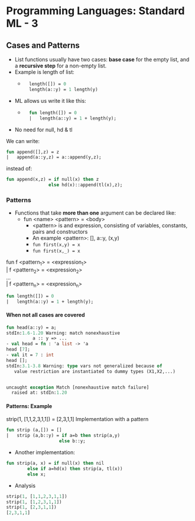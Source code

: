 # Programming Languages: Standard ML - 3

## Cases and Patterns
- List functions usually have two cases: **base case** for the empty list, and a **recursive step** for a non-empty list.
- Example is length of list:
    - ```sml
        length([]) = 0
        length(a::y) = 1 length(y)
- ML allows us write it like this:
    - ```sml
        fun length([]) = 0 
        |   length(a::y) = 1 + length(y);

- No need for null, hd & tl

We can write:

```sml
fun append([],z) = z  
|   append(a::y,z) = a::append(y,z);
```

instead of:
```sml
fun append(x,z) = if null(x) then z 
                else hd(x)::append(tl(x),z);
```

### Patterns
- Functions that take **more than one** argument can be declared like:
    - fun \<name> \<pattern> = \<body>
        - \<pattern> is and expression, consisting of variables, constants, pairs and constructors
        - An example \<pattern>: [], a::y, (x,y)
        - `fun first(x,y) = x`
        - `fun first(x,_) = x`

fun f \<pattern<sub>1</sub>> = \<expression<sub>1</sub>><br>
|   f \<pattern<sub>2</sub>> = \<expression<sub>2</sub>><br>
...<br>
|   f \<pattern<sub>n</sub>> = \<expression<sub>n</sub>><br>
               
```sml
fun length([]) = 0 
|   length(a::y) = 1 + length(y);
```

#### When not all cases are covered
```sml
fun head(a::y) = a;
stdIn:1.6-1.20 Warning: match nonexhaustive
          a :: y => ...
- val head = fn : 'a list -> 'a
head [7];
- val it = 7 : int
head [];
stdIn:3.1-3.8 Warning: type vars not generalized because of
   value restriction are instantiated to dummy types (X1,X2,...)


uncaught exception Match [nonexhaustive match failure]
  raised at: stdIn:1.20
```

#### Patterns: Example
strip(1, [1,1,2,3,1,1]) = [2,3,1,1]
Implementation with a pattern
```sml
fun strip (a,[]) = []
|   strip (a,b::y) = if a=b then strip(a,y)
                    else b::y;
```
- Another implementation:
```sml
fun strip(a, x) = if null(x) then nil
        else if a=hd(x) then strip(a, tl(x))
        else x;
```

- Analysis
```sml
strip(1, [1,1,2,3,1,1])
strip(1, [1,2,3,1,1])
strip(1, [2,3,1,1])
[2,3,1,1]
```